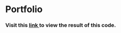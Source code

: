 # Portfolio

### Visit this <a href="http://cutt.ly/Iaashu98">link </a> to view the result of this code. 
